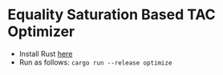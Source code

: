 # Equality Saturation Based TAC Optimizer

- Install Rust [here](https://www.rust-lang.org/tools/install)
- Run as follows: `cargo run --release optimize`
